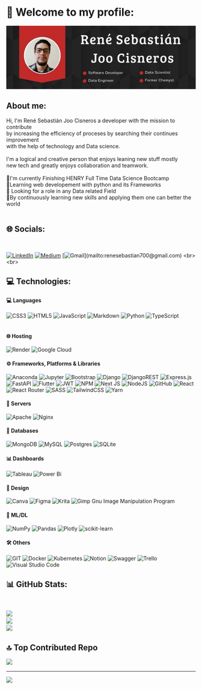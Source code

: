 # 👋  Welcome to my profile:
      
![Banner Perfil](src/René%20Sebastián%20Joo%20Cisneros.jpg)

## About me:

Hi, I'm René Sebastián Joo Cisneros a developer with the mission to contribute<br>by increasing the efficiency of proceses by searching their continues improvement<br>with the help of technology and Data science.<br><br>I'm a logical and creative person that enjoys leaning new stuff mostly <br>new tech and greatly enjoys collaboration and teamwork.<br><br>🎯I'm currently Finishing HENRY Full Time Data Science Bootcamp<br>📕Learning web developement with python and its Frameworks<br>🔎 Looking for a role in any Data related Field<br>💬By continuously learning new skills and applying them one can better the world<br><br> 

## 🌐 Socials:
<br>

[![LinkedIn](https://img.shields.io/badge/LinkedIn-%230077B5.svg?logo=linkedin&logoColor=white)](https://linkedin.com/in/www.linkedin.com/in/rené-sebastian-joo-cisneros-65688914a) 
[![Medium](https://img.shields.io/badge/Medium-12100E?logo=medium&logoColor=white)](https://medium.com/@ReneSebastianJoo) 
[![Gmail](https://img.shields.io/badge/-GMAIL-D14836?)](mailto:renesebastian700@gmail.com) 
<br><br>

## 💻 Technologies:
</div>

<h4>💻 Languages </h4>

![CSS3](https://img.shields.io/badge/css3-%231572B6.svg?style=for-the-badge&logo=css3&logoColor=white) ![HTML5](https://img.shields.io/badge/html5-%23E34F26.svg?style=for-the-badge&logo=html5&logoColor=white)
![JavaScript](https://img.shields.io/badge/javascript-%23323330.svg?style=for-the-badge&logo=javascript&logoColor=%23F7DF1E) ![Markdown](https://img.shields.io/badge/markdown-%23000000.svg?style=for-the-badge&logo=markdown&logoColor=white) ![Python](https://img.shields.io/badge/python-3670A0?style=for-the-badge&logo=python&logoColor=ffdd54) ![TypeScript](https://img.shields.io/badge/typescript-%23007ACC.svg?style=for-the-badge&logo=typescript&logoColor=white) 
<br><br>

<h4>🌐 Hosting </h4>

![Render](https://img.shields.io/badge/-Render-333333?style=for-the-badge&logo=render)
![Google Cloud](https://img.shields.io/badge/Google%20Cloud-%234285F4.svg?style=for-the-badge&logo=google-cloud&logoColor=white)

<h4>⚙ Frameworks, Platforms & Libraries</h4>

![Anaconda](https://img.shields.io/badge/Anaconda-%2344A833.svg?style=for-the-badge&logo=anaconda&logoColor=white) ![Jupyter](https://img.shields.io/badge/-Jupyter-333333?style=for-the-badge&logo=jupyter) ![Bootstrap](https://img.shields.io/badge/bootstrap-%23563D7C.svg?style=for-the-badge&logo=bootstrap&logoColor=white) ![Django](https://img.shields.io/badge/django-%23092E20.svg?style=for-the-badge&logo=django&logoColor=white) ![DjangoREST](https://img.shields.io/badge/DJANGO-REST-ff1709?style=for-the-badge&logo=django&logoColor=white&color=ff1709&labelColor=gray) ![Express.js](https://img.shields.io/badge/express.js-%23404d59.svg?style=for-the-badge&logo=express&logoColor=%2361DAFB) ![FastAPI](https://img.shields.io/badge/FastAPI-005571?style=for-the-badge&logo=fastapi) ![Flutter](https://img.shields.io/badge/Flutter-%2302569B.svg?style=for-the-badge&logo=Flutter&logoColor=white) ![JWT](https://img.shields.io/badge/JWT-black?style=for-the-badge&logo=JSON%20web%20tokens) ![NPM](https://img.shields.io/badge/NPM-%23000000.svg?style=for-the-badge&logo=npm&logoColor=white) ![Next JS](https://img.shields.io/badge/Next-black?style=for-the-badge&logo=next.js&logoColor=white) ![NodeJS](https://img.shields.io/badge/node.js-6DA55F?style=for-the-badge&logo=node.js&logoColor=white) ![GitHub](https://img.shields.io/badge/GitHub-%23121011.svg?style=for-the-badge&logo=github&logoColor=white) ![React](https://img.shields.io/badge/react-%2320232a.svg?style=for-the-badge&logo=react&logoColor=%2361DAFB) ![React Router](https://img.shields.io/badge/React_Router-CA4245?style=for-the-badge&logo=react-router&logoColor=white) ![SASS](https://img.shields.io/badge/SASS-hotpink.svg?style=for-the-badge&logo=SASS&logoColor=white) ![TailwindCSS](https://img.shields.io/badge/tailwindcss-%2338B2AC.svg?style=for-the-badge&logo=tailwind-css&logoColor=white) ![Yarn](https://img.shields.io/badge/yarn-%232C8EBB.svg?style=for-the-badge&logo=yarn&logoColor=white)

<h4>📡 Servers</h4>

![Apache](https://img.shields.io/badge/apache-%23D42029.svg?style=for-the-badge&logo=apache&logoColor=white) ![Nginx](https://img.shields.io/badge/nginx-%23009639.svg?style=for-the-badge&logo=nginx&logoColor=white) 

<h4>💽 Databases </h4>

![MongoDB](https://img.shields.io/badge/MongoDB-%234ea94b.svg?style=for-the-badge&logo=mongodb&logoColor=white) ![MySQL](https://img.shields.io/badge/mysql-%2300f.svg?style=for-the-badge&logo=mysql&logoColor=white) ![Postgres](https://img.shields.io/badge/postgres-%23316192.svg?style=for-the-badge&logo=postgresql&logoColor=white) ![SQLite](https://img.shields.io/badge/sqlite-%2307405e.svg?style=for-the-badge&logo=sqlite&logoColor=white)

<h4> 📊  Dashboards</h4>

![Tableau](https://img.shields.io/badge/-Tableau-333333?style=for-the-badge&logo=tableau)
![Power Bi](https://img.shields.io/badge/power_bi-F2C811?style=for-the-badge&logo=powerbi&logoColor=black)

<h4> 🎨 Design</h4>

![Canva](https://img.shields.io/badge/Canva-%2300C4CC.svg?style=for-the-badge&logo=Canva&logoColor=white) 	![Figma](https://img.shields.io/badge/figma-%23F24E1E.svg?style=for-the-badge&logo=figma&logoColor=white) ![Krita](https://img.shields.io/badge/Krita-203759?style=for-the-badge&logo=krita&logoColor=EEF37B) ![Gimp Gnu Image Manipulation Program](https://img.shields.io/badge/Gimp-657D8B?style=for-the-badge&logo=gimp&logoColor=FFFFFF) 

<h4>🤖 ML/DL</h4>

![NumPy](https://img.shields.io/badge/numpy-%23013243.svg?style=for-the-badge&logo=numpy&logoColor=white) ![Pandas](https://img.shields.io/badge/pandas-%23150458.svg?style=for-the-badge&logo=pandas&logoColor=white) ![Plotly](https://img.shields.io/badge/Plotly-%233F4F75.svg?style=for-the-badge&logo=plotly&logoColor=white) ![scikit-learn](https://img.shields.io/badge/scikit--learn-%23F7931E.svg?style=for-the-badge&logo=scikit-learn&logoColor=white) 

<h4>🛠 Others</h4>

![GIT](https://img.shields.io/badge/Git-fc6d26?style=for-the-badge&logo=git&logoColor=white)
![Docker](https://img.shields.io/badge/docker-%230db7ed.svg?style=for-the-badge&logo=docker&logoColor=white)
![Kubernetes](https://img.shields.io/badge/kubernetes-%23326ce5.svg?style=for-the-badge&logo=kubernetes&logoColor=white)
![Notion](https://img.shields.io/badge/Notion-%23000000.svg?style=for-the-badge&logo=notion&logoColor=white)
![Swagger](https://img.shields.io/badge/-Swagger-%23Clojure?style=for-the-badge&logo=swagger&logoColor=white)
![Trello](https://img.shields.io/badge/Trello-%23026AA7.svg?style=for-the-badge&logo=Trello&logoColor=white)
![Visual Studio Code](https://img.shields.io/badge/-Visual%20Studio%20Code-333333?style=for-the-badge&logo=visual-studio-code&logoColor=007ACC)



## 📊 GitHub Stats:
<br>


![](https://github-readme-stats.vercel.app/api?username=ReneSebastianJoo&theme=radical&hide_border=false&include_all_commits=true&count_private=true)<br/>
![](https://github-readme-streak-stats.herokuapp.com/?user=ReneSebastianJoo&theme=radical&hide_border=false)<br/>
![](https://github-readme-stats.vercel.app/api/top-langs/?username=ReneSebastianJoo&theme=radical&hide_border=false&include_all_commits=true&count_private=true&layout=compact)


## 🔝 Top Contributed Repo


![](https://github-contributor-stats.vercel.app/api?username=ReneSebastianJoo&limit=5&theme=radical&combine_all_yearly_contributions=true)

---
[![](https://visitcount.itsvg.in/api?id=ReneSebastianJoo&icon=2&color=4)](https://visitcount.itsvg.in)

<!-- Proudly created with GPRM ( https://gprm.itsvg.in ) -->


